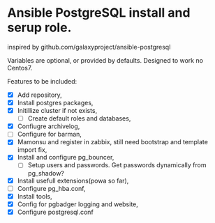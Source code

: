 # Ansible PostgreSQL install and serup role.
inspired by github.com/galaxyproject/ansible-postgresql

Variables are optional, or provided by defaults.
Designed to work no Centos7.

Features to be included:

- [x] Add repository,
- [x] Install postgres packages,
- [x] Initillize cluster if not exists,
   - [ ] Create default roles and databases,
- [x] Confiugre archivelog,
- [ ] Configure for barman,
- [x] Mamonsu and register in zabbix, still need bootstrap and template import fix,
- [x] Install and configure pg_bouncer, 
   - [ ] Setup users and passwords. Get passwords dynamically from pg_shadow?
- [x] Install usefull extensions(powa so far),
- [ ] Configure pg_hba.conf,
- [x] Install tools,
- [x] Config for pgbadger logging and website,
- [x] Configure postgresql.conf
